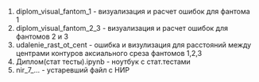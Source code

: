 1. diplom_visual_fantom_1 - визуализация и расчет ошибок для фантома 1
2. diplom_visual_fantom_2_3 - визуализация и расчет ошибок для фантомов 2 и 3 
3. udalenie_rast_ot_cent - ошибка и визулизация для расстояний между центрами контуров аксиального среза фантомов 1,2,3
4. Диплом(стат тесты).ipynb - ноутбук с стат.тестами
5. nir_7_... - устаревший файл с НИР
